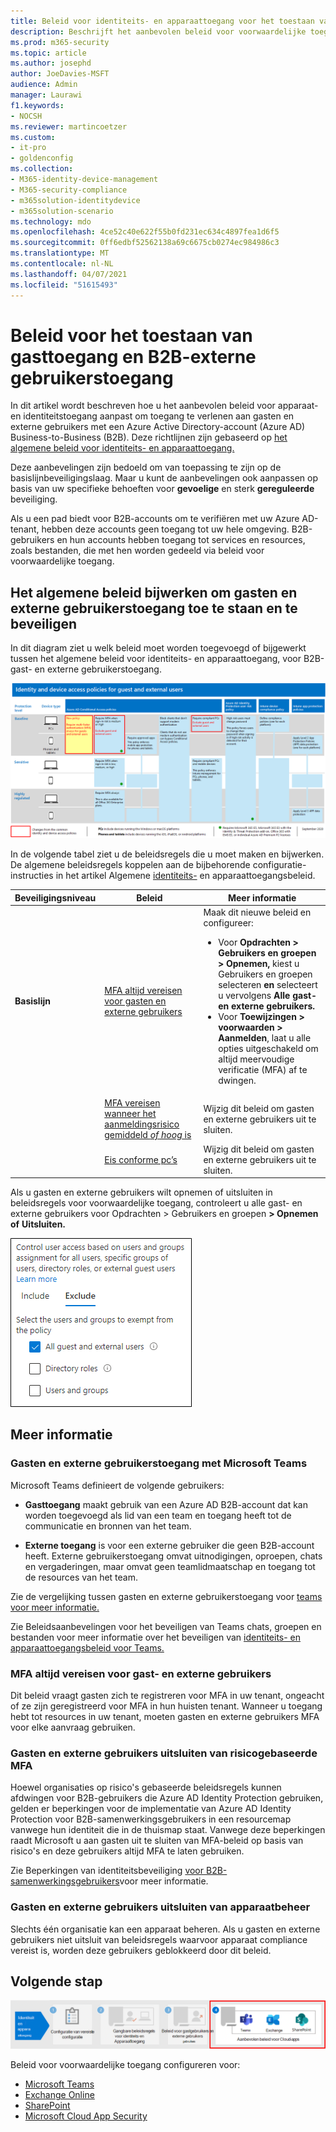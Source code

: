 ```yaml
---
title: Beleid voor identiteits- en apparaattoegang voor het toestaan van B2B-toegang voor gasten en externe gebruikers - Microsoft 365 voor zakelijke | Microsoft Docs
description: Beschrijft het aanbevolen beleid voor voorwaardelijke toegang en verwante beleidsregels voor het beschermen van de toegang van gasten en externe gebruikers.
ms.prod: m365-security
ms.topic: article
ms.author: josephd
author: JoeDavies-MSFT
audience: Admin
manager: Laurawi
f1.keywords:
- NOCSH
ms.reviewer: martincoetzer
ms.custom:
- it-pro
- goldenconfig
ms.collection:
- M365-identity-device-management
- M365-security-compliance
- m365solution-identitydevice
- m365solution-scenario
ms.technology: mdo
ms.openlocfilehash: 4ce52c40e622f55b0fd231ec634c4897fea1d6f5
ms.sourcegitcommit: 0ff6edbf52562138a69c6675cb0274ec984986c3
ms.translationtype: MT
ms.contentlocale: nl-NL
ms.lasthandoff: 04/07/2021
ms.locfileid: "51615493"
---
```

# <a name="policies-for-allowing-guest-access-and-b2b-external-user-access"></a>Beleid voor het toestaan van gasttoegang en B2B-externe gebruikerstoegang

In dit artikel wordt beschreven hoe u het aanbevolen beleid voor apparaat- en identiteitstoegang aanpast om toegang te verlenen aan gasten en externe gebruikers met een Azure Active Directory-account (Azure AD) Business-to-Business (B2B). Deze richtlijnen zijn gebaseerd op [het algemene beleid voor identiteits- en apparaattoegang.](identity-access-policies.md)

Deze aanbevelingen zijn bedoeld om  van toepassing te zijn op de basislijnbeveiligingslaag. Maar u kunt de aanbevelingen ook aanpassen op basis van uw specifieke behoeften voor **gevoelige** en sterk **gereguleerde** beveiliging.

Als u een pad biedt voor B2B-accounts om te verifiëren met uw Azure AD-tenant, hebben deze accounts geen toegang tot uw hele omgeving. B2B-gebruikers en hun accounts hebben toegang tot services en resources, zoals bestanden, die met hen worden gedeeld via beleid voor voorwaardelijke toegang.

## <a name="updating-the-common-policies-to-allow-and-protect-guests-and-external-user-access"></a>Het algemene beleid bijwerken om gasten en externe gebruikerstoegang toe te staan en te beveiligen

In dit diagram ziet u welk beleid moet worden toegevoegd of bijgewerkt tussen het algemene beleid voor identiteits- en apparaattoegang, voor B2B-gast- en externe gebruikerstoegang.

[![Overzicht van beleidsupdates voor het beschermen van gasttoegang](../../media/microsoft-365-policies-configurations/identity-access-ruleset-guest.png)](https://github.com/MicrosoftDocs/microsoft-365-docs/raw/public/microsoft-365/media/microsoft-365-policies-configurations/identity-access-ruleset-guest.png)

In de volgende tabel ziet u de beleidsregels die u moet maken en bijwerken. De algemene beleidsregels koppelen aan de bijbehorende configuratie-instructies in het artikel Algemene [identiteits-](identity-access-policies.md) en apparaattoegangsbeleid.

|Beveiligingsniveau|Beleid|Meer informatie|
|---|---|---|
|**Basislijn**|[MFA altijd vereisen voor gasten en externe gebruikers](identity-access-policies.md#require-mfa-based-on-sign-in-risk)|Maak dit nieuwe beleid en configureer: <ul><li>Voor **Opdrachten > Gebruikers en groepen > Opnemen,** kiest u Gebruikers en groepen selecteren **en** selecteert u vervolgens **Alle gast- en externe gebruikers.**</li><li>Voor **Toewijzingen > voorwaarden > Aanmelden**, laat u alle opties uitgeschakeld om altijd meervoudige verificatie (MFA) af te dwingen.</li></ul>|
||[MFA vereisen wanneer het aanmeldingsrisico gemiddeld *of* *hoog* is](identity-access-policies.md#require-mfa-based-on-sign-in-risk)|Wijzig dit beleid om gasten en externe gebruikers uit te sluiten.|
||[Eis conforme pc’s](identity-access-policies.md#require-compliant-pcs-but-not-compliant-phones-and-tablets)|Wijzig dit beleid om gasten en externe gebruikers uit te sluiten.|

Als u gasten en externe gebruikers wilt opnemen of uitsluiten in beleidsregels voor voorwaardelijke toegang, controleert u alle gast- en externe gebruikers voor Opdrachten > Gebruikers en groepen **> Opnemen of** **Uitsluiten.**

![schermopname van besturingselementen voor het uitsluiten van gasten en externe gebruikers](../../media/microsoft-365-policies-configurations/identity-access-exclude-guests-ui.png)

## <a name="more-information"></a>Meer informatie

### <a name="guests-and-external-user-access-with-microsoft-teams"></a>Gasten en externe gebruikerstoegang met Microsoft Teams

Microsoft Teams definieert de volgende gebruikers:

- **Gasttoegang** maakt gebruik van een Azure AD B2B-account dat kan worden toegevoegd als lid van een team en toegang heeft tot de communicatie en bronnen van het team.

- **Externe toegang** is voor een externe gebruiker die geen B2B-account heeft. Externe gebruikerstoegang omvat uitnodigingen, oproepen, chats en vergaderingen, maar omvat geen teamlidmaatschap en toegang tot de resources van het team.

Zie de vergelijking tussen gasten en externe gebruikerstoegang voor [teams voor meer informatie.](/microsoftteams/communicate-with-users-from-other-organizations#compare-external-and-guest-access)

Zie Beleidsaanbevelingen voor het beveiligen van Teams chats, groepen en bestanden voor meer informatie over het beveiligen van [identiteits- en apparaattoegangsbeleid voor Teams.](teams-access-policies.md)

### <a name="require-mfa-always-for-guest-and-external-users"></a>MFA altijd vereisen voor gast- en externe gebruikers

Dit beleid vraagt gasten zich te registreren voor MFA in uw tenant, ongeacht of ze zijn geregistreerd voor MFA in hun huisten tenant. Wanneer u toegang hebt tot resources in uw tenant, moeten gasten en externe gebruikers MFA voor elke aanvraag gebruiken.

### <a name="excluding-guests-and-external-users-from-risk-based-mfa"></a>Gasten en externe gebruikers uitsluiten van risicogebaseerde MFA

Hoewel organisaties op risico's gebaseerde beleidsregels kunnen afdwingen voor B2B-gebruikers die Azure AD Identity Protection gebruiken, gelden er beperkingen voor de implementatie van Azure AD Identity Protection voor B2B-samenwerkingsgebruikers in een resourcemap vanwege hun identiteit die in de thuismap staat. Vanwege deze beperkingen raadt Microsoft u aan gasten uit te sluiten van MFA-beleid op basis van risico's en deze gebruikers altijd MFA te laten gebruiken.

Zie Beperkingen van identiteitsbeveiliging [voor B2B-samenwerkingsgebruikers](/azure/active-directory/identity-protection/concept-identity-protection-b2b#limitations-of-identity-protection-for-b2b-collaboration-users)voor meer informatie.

### <a name="excluding-guests-and-external-users-from-device-management"></a>Gasten en externe gebruikers uitsluiten van apparaatbeheer

Slechts één organisatie kan een apparaat beheren. Als u gasten en externe gebruikers niet uitsluit van beleidsregels waarvoor apparaat compliance vereist is, worden deze gebruikers geblokkeerd door dit beleid.

## <a name="next-step"></a>Volgende stap

![Stap 4: Beleid voor Microsoft 365 cloud-apps en Microsoft Cloud App Security](../../media/microsoft-365-policies-configurations/identity-device-access-steps-next-step-4.png)

Beleid voor voorwaardelijke toegang configureren voor:

- [Microsoft Teams](teams-access-policies.md)
- [Exchange Online](secure-email-recommended-policies.md)
- [SharePoint](sharepoint-file-access-policies.md)
- [Microsoft Cloud App Security](mcas-saas-access-policies.md)
 
